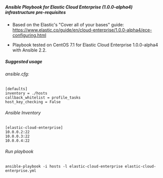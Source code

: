 ##### Ansible Playbook for Elastic Cloud Enterprise (1.0.0-alpha4) infrastructure pre-requisites

* Based on the Elastic's "Cover all of your bases" guide:
 https://www.elastic.co/guide/en/cloud-enterprise/1.0.0-alpha4/ece-configuring.html

* Playbook tested on CentOS 7.1 for Elastic Cloud Enterprise 1.0.0-alpha4 with Ansible 2.2.

##### Suggested usage
###### ansible.cfg:
```
[defaults]
inventory = ./hosts
callback_whitelist = profile_tasks
host_key_checking = False
```

###### Ansible Inventory
```
[elastic-cloud-enterprise]
10.0.0.2:22
10.0.0.3:22
10.0.0.4:22
```

###### Run playbook
```ansible-playbook -i hosts -l elastic-cloud-enterprise elastic-cloud-enterprise.yml```
